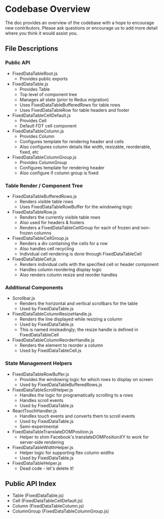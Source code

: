 Codebase Overview
==========================
The doc provides an overview of the codebase with a hope to encourage new contributors.
Please ask questions or encourage us to add more detail where you think it would assist you.

File Descriptions
---------------
### Public API
* FixedDataTableRoot.js
  * Provides public exports
* FixedDataTable.js
  * Provides Table
  * Top level of component tree
  * Manages all state (prior to Redux migration)
  * Uses FixedDataTableBufferedRows for table rows
  * Uses FixedDataTableRow for table headers and footer
* FixedDataTableCellDefault.js
  * Provides Cell
  * Default FDT cell component
* FixedDataTableColumn.js
  * Provides Column
  * Configures template for rendering header and cells
  * Also configures column details like width, resizable, reorderable, fixed, etc
* FixedDataTableColumnGroup.js
  * Provides ColumnGroup
  * Configures template for rendering header
  * Also configure if column group is fixed


### Table Render / Component Tree
* FixedDataTableBufferedRows.js
  * Renders visible table rows
  * Uses FixedDataTableRowBuffer for the windowing logic
* FixedDataTableRow.js
  * Renders the currently visible table rows
  * Also used for headers & footers
  * Renders a FixedDataTableCellGroup for each of frozen and non-frozen columns
* FixedDataTableCellGroup.js
  * Renders a div containing the cells for a row
  * Also handles cell recycling
  * Individual cell rendering is done through FixedDataTableCell
* FixedDataTableCell.js
  * Renders individual cells with the specified cell or header component
  * Handles column reordering display logic
  * Also renders column resize and reorder handles

### Additional Components
* Scrollbar.js
  * Renders the horizontal and vertical scrollbars for the table
  * Used by FixedDataTable.js
* FixedDataTableColumnResizeHandle.js
  * Renders the line displayed while resizing a column
  * Used by FixedDataTable.js
  * This is named misleadingly; the resize handle is defined in FixedDataTableCell
* FixedDataTableColumnReorderHandle.js
  * Renders the element to reorder a column
  * Used by FixedDataTableCell.js

### State Management Helpers
* FixedDataTableRowBuffer.js
  * Provides the windowing logic for which rows to display on screen
  * Used by FixedDataTableBufferedRows.js
* FixedDataTableScrollHelper.js
  * Handles the logic for programatically scrolling to a rows
  * Handles scroll events
  * Used by FixedDataTable.js
* ReactTouchHandler.js
  * Handles touch events and converts them to scroll events
  * Used by FixedDataTable.js
  * Semi-experimental
* FixedDataTableTranslateDOMPosition.js
  * Helper to shim Facebook's translateDOMPositionXY to work for server-side rendering
* FixedDataTableWidthHelper.js
  * Helper logic for supporting flex column widths
  * Used by FixedDataTable.js
* FixedDataTableHelper.js
  * Dead code - let's delete it!

Public API Index
---------------
  * Table (FixedDataTable.js)
  * Cell (FixedDataTableCellDefault.js)
  * Column (FixedDataTableColumn.js)
  * ColumnGroup (FixedDataTableColumnGroup.js)
